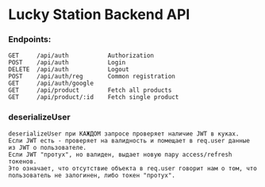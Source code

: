 # Lucky Station Backend API

### Endpoints:

    GET     /api/auth           Authorization
    POST    /api/auth           Login
    DELETE  /api/auth           Logout
    POST    /api/auth/reg       Common registration
    GET     /api/auth/google
    GET     /api/product        Fetch all products
    GET     /api/product/:id    Fetch single product

### deserializeUser

    deserializeUser при КАЖДОМ запросе проверяет наличие JWT в куках.
    Если JWT есть - проверяет на валидность и помещает в req.user данные из JWT о пользователе.
    Если JWT "протух", но валиден, выдает новую пару access/refresh токенов.
    Это означает, что отсутствие объекта в req.user говорит нам о том, что пользователь не залогинен, либо токен "протух".
